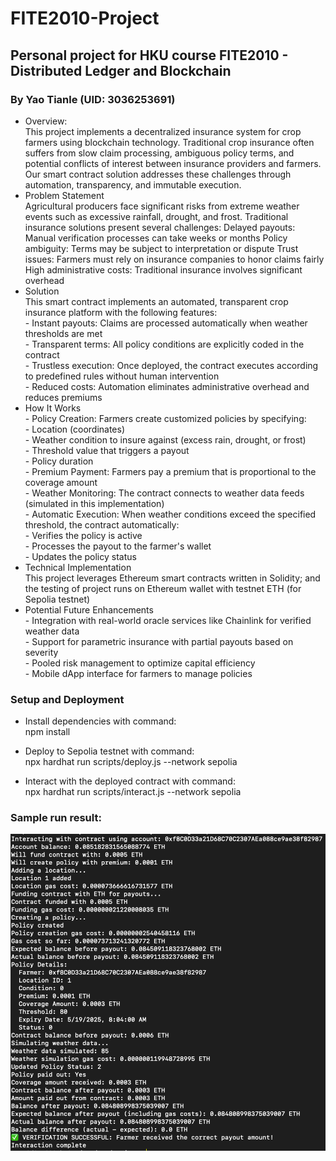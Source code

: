 # FITE2010-Project
## Personal project for HKU course FITE2010 - Distributed Ledger and Blockchain
### By Yao Tianle (UID: 3036253691)
- Overview:
<br> This project implements a decentralized insurance system for crop farmers using blockchain technology. Traditional crop insurance often suffers from slow claim processing, ambiguous policy terms, and potential conflicts of interest between insurance providers and farmers. Our smart contract solution addresses these challenges through automation, transparency, and immutable execution.
- Problem Statement
<br> Agricultural producers face significant risks from extreme weather events such as excessive rainfall, drought, and frost. Traditional insurance solutions present several challenges:
Delayed payouts: Manual verification processes can take weeks or months
Policy ambiguity: Terms may be subject to interpretation or dispute
Trust issues: Farmers must rely on insurance companies to honor claims fairly
High administrative costs: Traditional insurance involves significant overhead
- Solution
<br> This smart contract implements an automated, transparent crop insurance platform with the following features:
<br> - Instant payouts: Claims are processed automatically when weather thresholds are met
<br> - Transparent terms: All policy conditions are explicitly coded in the contract
<br> - Trustless execution: Once deployed, the contract executes according to predefined rules without human intervention
<br> - Reduced costs: Automation eliminates administrative overhead and reduces premiums
- How It Works
<br> - Policy Creation: Farmers create customized policies by specifying: 
<br> - Location (coordinates)
<br> - Weather condition to insure against (excess rain, drought, or frost)
<br> - Threshold value that triggers a payout
<br> - Policy duration
<br> - Premium Payment: Farmers pay a premium that is proportional to the coverage amount
<br> - Weather Monitoring: The contract connects to weather data feeds (simulated in this implementation)
<br> - Automatic Execution: When weather conditions exceed the specified threshold, the contract automatically:
<br> - Verifies the policy is active
<br> - Processes the payout to the farmer's wallet
<br> - Updates the policy status
- Technical Implementation
<br> This project leverages Ethereum smart contracts written in Solidity; and the testing of project runs on Ethereum wallet with testnet ETH (for Sepolia testnet)
- Potential Future Enhancements
<br> - Integration with real-world oracle services like Chainlink for verified weather data
<br> - Support for parametric insurance with partial payouts based on severity
<br> - Pooled risk management to optimize capital efficiency
<br> - Mobile dApp interface for farmers to manage policies

### Setup and Deployment
- Install dependencies with command:
<br> npm install

- Deploy to Sepolia testnet with command:
<br> npx hardhat run scripts/deploy.js --network sepolia

- Interact with the deployed contract with command:
<br> npx hardhat run scripts/interact.js --network sepolia

### Sample run result:
![Crop Insurance System](sample_run.png)
